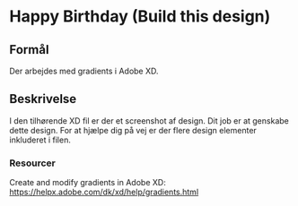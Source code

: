 # Happy Birthday (Build this design)

## Formål

Der arbejdes med gradients i Adobe XD.

## Beskrivelse

I den tilhørende XD fil er der et screenshot af design. Dit job er at genskabe dette design.
For at hjælpe dig på vej er der flere design elementer inkluderet i filen.

### Resourcer

Create and modify gradients in Adobe XD: https://helpx.adobe.com/dk/xd/help/gradients.html
